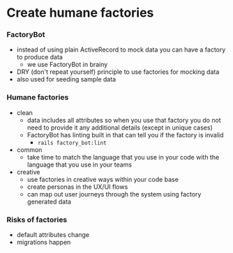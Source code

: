 # Create humane factories 

### FactoryBot
- instead of using plain ActiveRecord to mock data you can have a factory to produce data
  - we use FactoryBot in brainy
- DRY (don't repeat yourself) principle to use factories for mocking data
- also used for seeding sample data

### Humane factories
- clean
  - data includes all attributes so when you use that factory you do not need to provide it any additional details (except in unique cases)
  - FactoryBot has linting built in that can tell you if the factory is invalid
    - ```rails factory_bot:lint```
- common
  - take time to match the language that you use in your code with the language that you use in your teams
- creative 
  - use factories in creative ways within your code base
  - create personas in the UX/UI flows
  - can map out user journeys through the system using factory generated data

### Risks of factories 
- default attributes change
- migrations happen